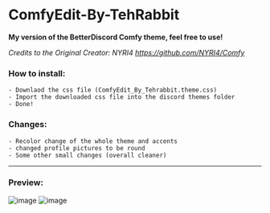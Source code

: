 # ComfyEdit-By-TehRabbit
**My version of the BetterDiscord Comfy theme, feel free to use!**

*Credits to the Original Creator: NYRI4 https://github.com/NYRI4/Comfy*

### How to install:
```
- Downlaod the css file (ComfyEdit_By_Tehrabbit.theme.css)
- Import the downloaded css file into the discord themes folder
- Done!
```
### Changes:
```
- Recolor change of the whole theme and accents 
- changed profile pictures to be round
- Some other small changes (overall cleaner)
```
---

### Preview:
![image](https://user-images.githubusercontent.com/57992120/149061126-bfd456ad-8d48-4b05-a49c-6569c6ed1d19.png)
![image](https://user-images.githubusercontent.com/57992120/149061276-001df9ce-42c5-4e60-a410-bf38ecb17d39.png)
